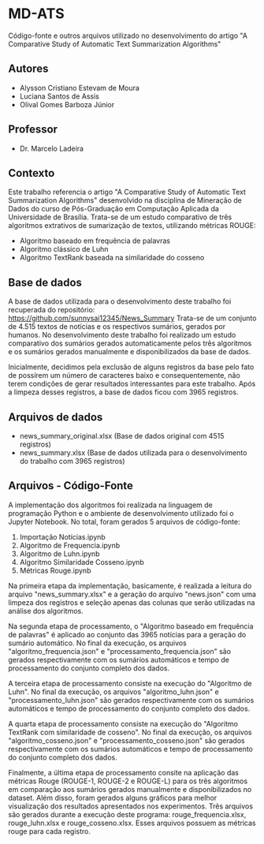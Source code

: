# MD-ATS
Código-fonte e outros arquivos utilizado no desenvolvimento do artigo "A Comparative Study of Automatic Text Summarization Algorithms"

## Autores
- Alysson Cristiano Estevam de Moura 
- Luciana Santos de Assis
- Olival Gomes Barboza Júnior

## Professor
- Dr. Marcelo Ladeira

## Contexto
Este trabalho referencia o artigo "A Comparative Study of Automatic Text Summarization Algorithms" desenvolvido na disciplina de Mineração de Dados do curso de Pós-Graduação em Computação Aplicada da Universidade de Brasília. Trata-se de um estudo comparativo de três algoritmos extrativos de sumarização de textos, utilizando métricas ROUGE:
- Algoritmo baseado em frequência de palavras
- Algoritmo clássico de Luhn
- Algoritmo TextRank baseada na similaridade do cosseno

## Base de dados

A base de dados utilizada para o desenvolvimento deste trabalho foi recuperada do repositório: https://github.com/sunnysai12345/News_Summary Trata-se de um conjunto de 4.515 textos de notícias e os respectivos sumários, gerados por humanos. No desenvolvimento deste trabalho foi realizado um estudo comparativo dos sumários gerados automaticamente pelos três algoritmos e os sumários gerados manualmente e disponibilizados da base de dados.

Inicialmente, decidimos pela exclusão de alguns registros da base pelo fato de possírem um número de caracteres baixo e consequentemente, não terem condições de gerar resultados interessantes para este trabalho. Após a limpeza desses registros, a base de dados ficou com 3965 registros.

## Arquivos de dados
- news_summary_original.xlsx (Base de dados original com 4515 registros)
- news_summary.xlsx (Base de dados utilizada para o desenvolvimento do trabalho com 3965 registros)

## Arquivos - Código-Fonte
A implementação dos algoritmos foi realizada na linguagem de programação Python e o ambiente de desenvolvimento utilizado foi o Jupyter Notebook. No total, foram gerados 5 arquivos de código-fonte:
1. Importação Notícias.ipynb
2. Algoritmo de Frequencia.ipynb
3. Algoritmo de Luhn.ipynb
4. Algoritmo Similaridade Cosseno.ipynb
5. Métricas Rouge.ipynb

Na primeira etapa da implementação, basicamente, é realizada a leitura do arquivo "news_summary.xlsx" e a geração do arquivo "news.json" com uma limpeza dos registros e seleção apenas das colunas que serão utilizadas na análise dos algoritmos.

Na segunda etapa de processamento, o "Algoritmo baseado em frequência de palavras" é aplicado ao conjunto das 3965 notícias para a geração do sumário automático. No final da execução, os arquivos "algoritmo_frequencia.json" e "processamento_frequencia.json" são gerados respectivamente com os sumários automáticos e tempo de processamento do conjunto completo dos dados.

A terceira etapa de processamento consiste na execução do "Algoritmo de Luhn". No final da execução, os arquivos "algoritmo_luhn.json" e "processamento_luhn.json" são gerados respectivamente com os sumários automáticos e tempo de processamento do conjunto completo dos dados.

A quarta etapa de processamento consiste na execução do "Algoritmo TextRank com similaridade de cosseno". No final da execução, os arquivos "algoritmo_cosseno.json" e "processamento_cosseno.json" são gerados respectivamente com os sumários automáticos e tempo de processamento do conjunto completo dos dados.

Finalmente, a última etapa de processamento consite na aplicação das métricas Rouge (ROUGE-1, ROUGE-2 e ROUGE-L) para os três algoritmos em comparação aos sumários gerados manualmente e disponibilizados no dataset. Além disso, foram gerados alguns gráficos para melhor visualização dos resultados apresentados nos experimentos. Três arquivos são gerados durante a execução deste programa: rouge_frequencia.xlsx, rouge_luhn.xlsx e rouge_cosseno.xlsx. Esses arquivos possuem as métricas rouge para cada registro.

